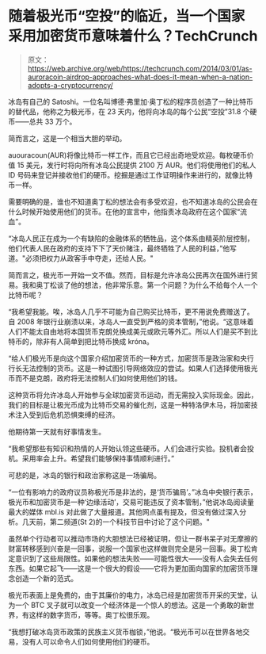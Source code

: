 # 随着极光币“空投”的临近，当一个国家采用加密货币意味着什么？TechCrunch

> 原文：<https://web.archive.org/web/https://techcrunch.com/2014/03/01/as-auroracoin-airdrop-approaches-what-does-it-mean-when-a-nation-adopts-a-cryptocurrency/>

冰岛有自己的 Satoshi。一位名叫博德·弗里加·奥丁松的程序员创造了一种比特币的替代品，他称之为极光币，在 23 天内，他将向冰岛的每个公民“空投”31.8 个硬币——总共 33 万个。

简而言之，这是一个相当大胆的举动。

auouracoun(AUR)将像比特币一样工作，而且它已经出奇地受欢迎。每枚硬币价值 15 美元，发行时将向所有冰岛公民提供 2100 万 AUR。他们将使用他们的私人 ID 号码来登记并接收他们的硬币。挖掘是通过工作证明操作来进行的，就像比特币一样。

需要明确的是，谁也不知道奥丁松的想法会有多受欢迎，也不知道冰岛的公民会在什么时候开始使用他们的货币。在他的宣言中，他指责冰岛政府在这个国家“流血”。

“冰岛人民正在成为一个有缺陷的金融体系的牺牲品，这个体系由精英阶层控制，他们代表人民在政府的支持下下了天价赌注，最终牺牲了人民的利益，”他写道。"必须把权力从政客手中夺走，还给人民。"

简而言之，极光币一开始一文不值。然而，目标是允许冰岛公民再次在国外进行贸易。我和奥丁松谈了他的想法，他非常乐意。第一个问题？为什么不给每个人一个比特币呢？

“我希望我能。唉，冰岛人几乎不可能为自己购买比特币，更不用说免费赠送了。自 2008 年银行业崩溃以来，冰岛人一直受到严格的资本管制，”他说。“这意味着人们不能太自由地将本国货币克朗兑换成美元或欧元等外汇。所以人们是买不到比特币的，除非有人简单到把比特币换成 króna。

“给人们极光币是向这个国家介绍加密货币的一种方式，加密货币是政治家和央行行长无法控制的货币。这是一种试图引导网络效应的尝试。如果人们选择使用极光币而不是克朗，政府将无法控制人们如何使用他们的钱。

这种货币将允许冰岛人开始参与全球加密货币运动，而无需投入实际现金。因此，我们的目标是让极光币成为比特币交易的催化剂，这是一种特洛伊木马，将加密技术注入受到后危机恐惧束缚的经济。

他期待第一天就有好事情发生。

“我希望那些有知识和热情的人开始认领这些硬币。人们会进行实验。投机者会投机。采用率会上升。希望我们能够保持事情顺利进行。”

可悲的是，冰岛的银行和政治家称这是一场骗局。

“一位有影响力的政府议员称极光币是非法的，是‘货币骗局’。”冰岛中央银行表示，极光币和加密货币是一种‘边缘活动’，交易可能违反了资本管制，”他说冰岛阅读量最大的媒体 mbl.is 对此做了大量报道。其他网点虽有提及，但没有做过深入分析。几天前，第二频道(St 2)的一个科技节目中讨论了这个问题。"

虽然单个行动者可以推动市场的大胆想法已经被证明，但让一群书呆子对无摩擦的财富转移感到兴奋是一回事，说服一个国家也这样做则完全是另一回事。奥丁松肯定意识到了这些局限性。如果他的想法失败——可能性很大——没有人会失去任何东西。如果它起飞——这是一个很大的假设——它将为更加面向国家的加密货币理念创造一个新的范式。

极光币表面上是免费的，由于其廉价的电力，冰岛已经是加密货币开采的天堂，认为一个 BTC 叉子就可以改变一个经济体是一个惊人的想法。这是一个勇敢的新世界，有这样的数字货币，等等。奥丁松很乐观。

“我想打破冰岛货币政策的民族主义货币枷锁，”他说。“极光币可以在世界各地交易，没有人可以命令人们如何使用他们的硬币。